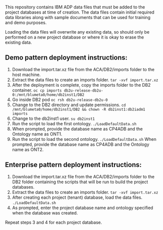 This repository contains IBM ADP data files that must be added to the project databases at time of creation. The data files contain initial required data libraries along with sample documents that can be used for training and demo purposes.

Loading the data files will overwrite any existing data, so should only be performed on a new project database or where it is okay to erase the existing data.

## Demo pattern deployment instructions:
1. Download the import.tar.xz file from the ACA/DB2/imports folder to the host machine.
2. Extract the data files to create an imports folder.
`tar -xvf import.tar.xz`
3. After the deployment is complete, copy the imports folder to the DB2 container.
`oc cp imports db2u-release-db2u-0:/mnt/blumeta0/home/db2inst1/DB2`
4. Go inside DB2 pod
`oc rsh db2u-release-db2u-0`
5. Change to the DB2 directory and update permissions.
`cd /mnt/blumeta0/home/db2inst1/DB2 && chown -R db2inst1:db2iadm1 imports`
6. Change to the db2inst1 user.
`su db2inst1`
7. Run the script to load the first ontology.
`./LoadDefaultData.sh`
8. When prompted, provide the database name as CP4ADB and the Ontology name as ONT1.
9. Run the script to load the second ontology.
`./LoadDefaultData.sh`
When prompted, provide the database name as CP4ADB and the Ontology name as ONT2.

## Enterprise pattern deployment instructions:
1. Download the import.tar.xz file from the ACA/DB2/imports folder to the DB2 folder containing the scripts that will be run to build the project databases.
2. Extract the data files to create an imports folder.
`tar -xvf import.tar.xz`
3. After creating each project (tenant) database, load the data files.
`./LoadDefaultData.sh`
4. As prompted, enter the project database name and ontology specified when the database was created.

Repeat steps 3 and 4 for each project database.